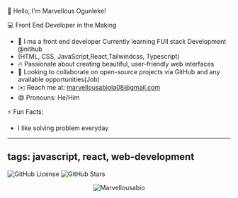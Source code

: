  👋 Hello, I'm Marvellous Ogunleke!

 💻 Front End Developer in the Making

- 🌱 I ma a front end developer Currently learning FUll stack Development @nithub
- (HTML, CSS, JavaScript,React,Tailwindcss, Typescript)
- 🔥 Passionate about creating beautiful, user-friendly web interfaces
- 🤝 Looking to collaborate on open-source projects via GitHub and any available opportunities(Job)
- ✉️ Reach me at: [marvellousabiola08@gmail.com](mailto:marvellousabiola08@gmail.com)
- 😄 Pronouns: He/Him

 ⚡ Fun Facts:
- I like solving problem everyday
---
tags: javascript, react, web-development
---
![GitHub License](https://img.shields.io/github/license/Marvellousabio/repo?style=flat-square)
![GitHub Stars](https://img.shields.io/github/stars/Marvellousabio/repo?style=social)

<p align="center">
  <img src="https://komarev.com/ghpvc/?username=Marvellousabio&label=Profile%20views&color=0e75b6&style=flat" alt="Marvellousabio" />
</p>
